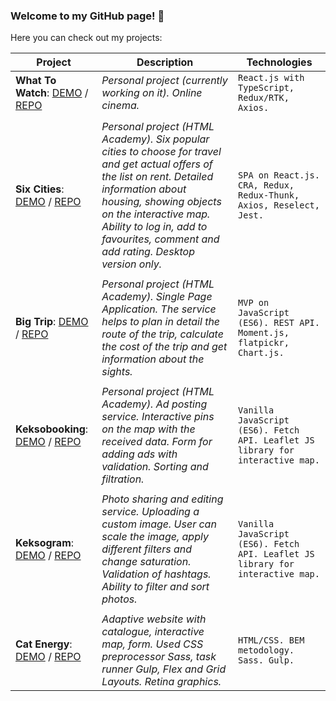 ### Welcome to my GitHub page! 👋 

Here you can check out my projects:

Project | Description | Technologies
--- | --- | ---
**What To Watch**: [DEMO](https://what-to-watch-tanjaslo.vercel.app) / [REPO](https://github.com/tanjaslo/what-to-watch) | *Personal project (currently working on it). Online cinema.* | `React.js with TypeScript, Redux/RTK, Axios.`
 |  | 
**Six Cities**: [DEMO](https://six-cities-7.vercel.app/) / [REPO](https://github.com/tanjaslo/1621659-six-cities-7) | *Personal project (HTML Academy). Six popular cities to choose for travel and get actual offers of the list on rent. Detailed information about housing, showing objects on the interactive map. Ability to log in, add to favourites, comment and add rating. Desktop version only.* | `SPA on React.js. CRA, Redux, Redux-Thunk, Axios, Reselect, Jest.`
 |  | 
**Big Trip**: [DEMO](https://big-trip-14.vercel.app/) / [REPO](https://github.com/tanjaslo/1621659-big-trip-14) | *Personal project (HTML Academy). Single Page Application. The service helps to plan in detail the route of the trip, calculate the cost of the trip and get information about the sights.* | `MVP on JavaScript (ES6). REST API. Moment.js, flatpickr, Chart.js.`
 |  |
**Keksobooking**: [DEMO](https://keksobooking-22.vercel.app/) / [REPO](https://github.com/tanjaslo/1621659-keksobooking-22) | *Personal project (HTML Academy). Ad posting service. Interactive pins on the map with the received data. Form for adding ads with validation. Sorting and filtration.* | `Vanilla JavaScript (ES6). Fetch API. Leaflet JS library for interactive map.`
 |  | 
**Keksogram**: [DEMO](https://tanjaslo.github.io/keksogram) / [REPO](https://github.com/tanjaslo/keksogram) | *Photo sharing and editing service. Uploading a custom image. User can scale the image, apply different filters and change saturation. Validation of hashtags. Ability to filter and sort photos.* | `Vanilla JavaScript (ES6). Fetch API. Leaflet JS library for interactive map.`
 |  | 
**Cat Energy**: [DEMO](https://tanjaslo.github.io/1621659-cat-energy-23/) / [REPO](https://github.com/tanjaslo/1621659-cat-energy-23) | *Adaptive website with catalogue, interactive map, form. Used CSS preprocessor Sass, task runner Gulp, Flex and Grid Layouts. Retina graphics.* | `HTML/CSS. BEM metodology. Sass. Gulp.`

<!--
**tanjaslo/tanjaslo** is a ✨ _special_ ✨ repository because its `README.md` (this file) appears on your GitHub profile.

Here are some ideas to get you started:

- 🔭 I’m currently working on ...
- 🌱 I’m currently learning ...
- 👯 I’m looking to collaborate on ...
- 🤔 I’m looking for help with ...
- 💬 Ask me about ...
- 📫 How to reach me: ...
- 😄 Pronouns: ...
- ⚡ Fun fact: ...
- 
[go](http://stackoverflow.com){:target="_blank" rel="noopener"}
https://github.com/sandino/Markdown-Cheatsheet/blob/master/README.md#images
-->
